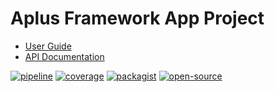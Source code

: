 # Aplus Framework App Project

- [User Guide](https://docs.aplus-framework.com/guides/projects/app/index.html)
- [API Documentation](https://docs.aplus-framework.com/packages/app.html)

[![pipeline](https://gitlab.com/aplus-framework/projects/app/badges/master/pipeline.svg)](https://gitlab.com/aplus-framework/projects/app/-/pipelines?scope=branches)
[![coverage](https://gitlab.com/aplus-framework/projects/app/badges/master/coverage.svg?job=test:php)](https://aplus-framework.gitlab.io/projects/app/coverage/)
[![packagist](https://img.shields.io/packagist/v/aplus/app)](https://packagist.org/packages/aplus/app)
[![open-source](https://img.shields.io/badge/open--source-donate-orange)](https://www.paypal.com/donate/?hosted_button_id=NGBNW5PY4VSJ4)
